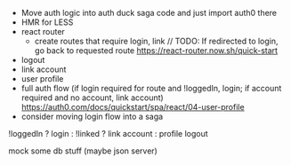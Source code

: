 * Move auth logic into auth duck saga code and just import auth0 there
* HMR for LESS
* react router
  * create routes that require login, link
  // TODO: If redirected to login, go back to requested route
  https://react-router.now.sh/quick-start
* logout
* link account
* user profile
* full auth flow (if login required for route and !loggedIn, login; if account required and no account, link account)
  https://auth0.com/docs/quickstart/spa/react/04-user-profile
* consider moving login flow into a saga

!loggedIn ? 
  login :
  !linked ?
    link account :
    profile
  logout

mock some db stuff (maybe json server)

